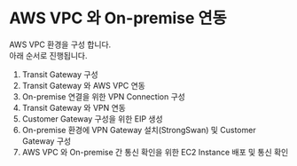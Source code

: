 # AWS VPC 와 On-premise 연동

AWS VPC 환경을 구성 합니다.  
아래 순서로 진행됩니다.

1. Transit Gateway 구성
2. Transit Gateway 와 AWS VPC 연동
3. On-premise 연결을 위한 VPN Connection 구성
4. Transit Gateway 와 VPN 연동
5. Customer Gateway 구성을 위한 EIP 생성
6. On-premise 환경에 VPN Gateway 설치(StrongSwan) 및 Customer Gateway 구성
7. AWS VPC 와 On-premise 간 통신 확인을 위한 EC2 Instance 배포 및 통신 확인


